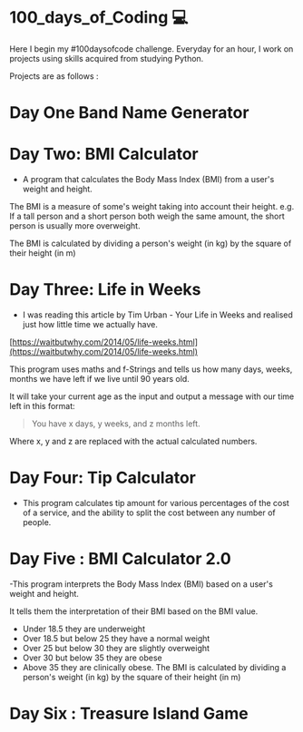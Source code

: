 # 100_days_of_Coding 💻

Here I begin my #100daysofcode challenge. 
Everyday for an hour, I work on projects using skills acquired from studying Python.

Projects are as follows :


# Day One Band Name Generator

# Day Two: BMI Calculator
- A program that calculates the Body Mass Index (BMI) from a user's weight and height.

The BMI is a measure of some's weight taking into account their height. e.g. If a tall person and a short person both weigh the same amount, the short person is usually more overweight.

The BMI is calculated by dividing a person's weight (in kg) by the square of their height (in m)

# Day Three: Life in Weeks
- I was reading this article by Tim Urban - Your Life in Weeks and realised just how little time we actually have.

[https://waitbutwhy.com/2014/05/life-weeks.html](https://waitbutwhy.com/2014/05/life-weeks.html)

This program uses maths and f-Strings and tells us how many days, weeks, months we have left if we live until 90 years old. 

It will take your current age as the input and output a message with our time left in this format:

> You have x days, y weeks, and z months left. 

Where x, y and z are replaced with the actual calculated numbers. 


# Day Four: Tip Calculator
- This program calculates tip amount for various percentages of the cost of a service, and the ability to split the cost between any number of people.

# Day Five : BMI Calculator 2.0
-This program  interprets the Body Mass Index (BMI) based on a user's weight and height.

It tells them the interpretation of their BMI based on the BMI value.

- Under 18.5 they are underweight
- Over 18.5 but below 25 they have a normal weight
- Over 25 but below 30 they are slightly overweight
- Over 30 but below 35 they are obese
- Above 35 they are clinically obese.
The BMI is calculated by dividing a person's weight (in kg) by the square of their height (in m)


# Day Six : Treasure Island Game

